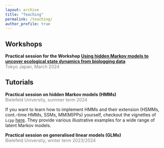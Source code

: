 ```yaml
---
layout: archive
title: "Teaching"
permalink: /teaching/
author_profile: true
---
```


## Workshops
**Practical session for the Workshop [Using hidden Markov models to uncover ecological state dynamics from biologging data](https://bls8tokyo.net/workshop/)**<br>
<span style="color:grey">Tokyo Japan, March 2024</span>


## Tutorials

**Practical session on hidden Markov models (HMMs)**<br>
<span style="color:grey">Bielefeld University, summer term 2024</span>

If you want to learn how to implement HMMs and their extension (HSMMs, cont.-time HMMs, SSMs, MM(M)PPs) yourself, checkout the vignettes of `Lcpp` [here](https://github.com/janoleko/Lcpp/tree/main). They provide various illustrative examples for a wide range of latent Markov models.

**Practical session on generalised linear models (GLMs)**<br>
<span style="color:grey">Bielefeld University, winter term 2023/2024</span>
